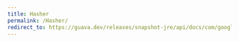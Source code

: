```yaml
---
title: Hasher
permalink: /Hasher/
redirect_to: https://guava.dev/releases/snapshot-jre/api/docs/com/google/common/hash/Hasher.html
---
```

